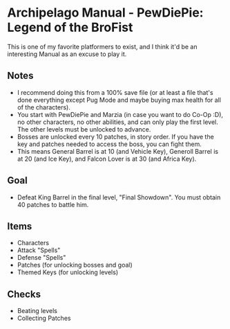 # Archipelago Manual - PewDiePie: Legend of the BroFist

This is one of my favorite platformers to exist, and I think it'd be an interesting Manual as an excuse to play it.

## Notes
- I recommend doing this from a 100% save file (or at least a file that's done everything except Pug Mode and maybe buying max health for all of the characters).
- You start with PewDiePie and Marzia (in case you want to do Co-Op :D), no other characters, no other abilities, and can only play the first level. The other levels must be unlocked to advance.
- Bosses are unlocked every 10 patches, in story order. If you have the key and patches needed to access the boss, you can fight them.
-   This means General Barrel is at 10 (and Vehicle Key), Generoll Barrel is at 20 (and Ice Key), and Falcon Lover is at 30 (and Africa Key).

## Goal
- Defeat King Barrel in the final level, "Final Showdown". You must obtain 40 patches to battle him.

## Items
- Characters
- Attack "Spells"
- Defense "Spells"
- Patches (for unlocking bosses and goal)
- Themed Keys (for unlocking levels)

## Checks
- Beating levels
- Collecting Patches
